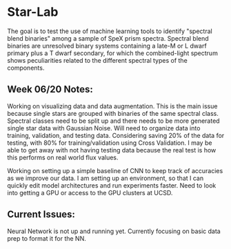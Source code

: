 # Star-Lab
The goal is to test the use of machine learning tools to identify "spectral blend binaries" among a sample of SpeX prism spectra. Spectral blend binaries are unresolved binary systems containing a late-M or L dwarf primary plus a T dwarf secondary, for which the combined-light spectrum shows peculiarities related to the different spectral types of the components.

## Week 06/20 Notes:
Working on visualizing data and data augmentation. This is the main issue because single stars are grouped with binaries of the same spectral class. Spectral classes need to be split up and there needs to be more generated single star data with Gaussian Noise. Will need to organize data into training, validation, and testing data. Considering saving 20% of the data for testing, with 80% for training/validation using Cross Validation. I may be able to get away with not having testing data because the real test is how this performs on real world flux values.

Working on setting up a simple baseline of CNN to keep track of accuracies as we improve our data. I am setting up an environment, so that I can quickly edit model architectures and run experiments faster. Need to look into getting a GPU or access to the GPU clusters at UCSD.

## Current Issues:
Neural Network is not up and running yet. Currently focusing on basic data prep to format it for the NN.
